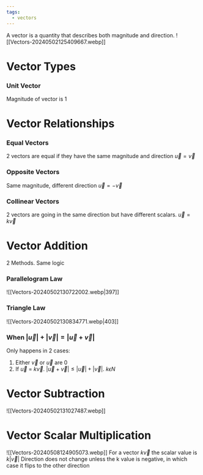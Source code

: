 ```yaml
---
tags:
  - vectors
---
```

A vector is a quantity that describes both magnitude and direction.
![[Vectors-20240502125409667.webp]]
# Vector Types
### Unit Vector
Magnitude of vector is 1
# Vector Relationships
### Equal Vectors
2 vectors are equal if they have the same magnitude and direction
$\vec{u} = \vec{v}$
### Opposite Vectors
Same magnitude, different direction
$\vec{u}=-\vec{v}$
### Collinear Vectors
2 vectors are going in the same direction but have different scalars.
$\vec{u}=k\vec{v}$
# Vector Addition
2 Methods. Same logic
### Parallelogram Law
![[Vectors-20240502130722002.webp|397]]
### Triangle Law
![[Vectors-20240502130834771.webp|403]]
### When $|\vec{u}| + |\vec{v}| = |\vec{u}+\vec{v} |$
Only happens in 2 cases:
1. Either $\vec{v}$ or $\vec{u}$ are 0
2. If $\vec{u}$ = $k \vec{v}$. $| \vec{u}+\vec{v}| \leq |\vec{u}| + |\vec{v}|$. $k \epsilon N$
# Vector Subtraction
![[Vectors-20240502131027487.webp]]
# Vector Scalar Multiplication
![[Vectors-20240508124905073.webp]]
For a vector $k\vec{v}$ the scalar value is $k|\vec{v}|$
Direction does not change unless the k value is negative, in which case it flips to the other direction